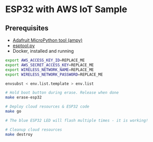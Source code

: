 # ESP32 with AWS IoT Sample

## Prerequisites

- [Adafruit MicroPython tool (ampy)](https://learn.adafruit.com/micropython-basics-load-files-and-run-code/install-ampy)
- [esptool.py](https://github.com/espressif/esptool)
- Docker, installed and running

```sh
export AWS_ACCESS_KEY_ID=REPLACE_ME
export AWS_SECRET_ACCESS_KEY=REPLACE_ME
export WIRELESS_NETWORK_NAME=REPLACE_ME
export WIRELESS_NETWORK_PASSWORD=REPLACE_ME

envsubst < env.list.template > env.list

# Hold boot button during erase. Release when done
make erase-esp32

# Deploy cloud resources & ESP32 code
make go

# The blue ESP32 LED will flash multiple times - it is working!

# Cleanup cloud resources
make destroy
```
